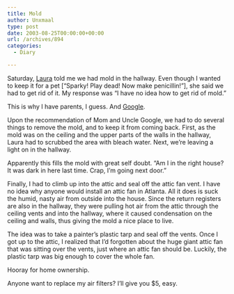 ```yaml
---
title: Mold
author: Unxmaal
type: post
date: 2003-08-25T00:00:00+00:00
url: /archives/894
categories:
  - Diary

---
```

Saturday, [Laura][1] told me we had mold in the hallway. Even though I wanted to keep it for a pet [&#8220;Sparky! Play dead! Now make penicillin!&#8221;], she said we had to get rid of it. My response was &#8220;I have no idea how to get rid of mold.&#8221;

This is why I have parents, I guess. And [Google][2].

Upon the recommendation of Mom and Uncle Google, we had to do several things to remove the mold, and to keep it from coming back. First, as the mold was on the ceiling and the upper parts of the walls in the hallway, Laura had to scrubbed the area with bleach water. Next, we&#8217;re leaving a light on in the hallway. 

Apparently this fills the mold with great self doubt. &#8220;Am I in the right house? It was dark in here last time. Crap, I&#8217;m going next door.&#8221;

Finally, I had to climb up into the attic and seal off the attic fan vent. I have no idea why anyone would install an attic fan in Atlanta. All it does is suck the humid, nasty air from outside into the house. Since the return registers are also in the hallway, they were pulling hot air from the attic through the ceiling vents and into the hallway, where it caused condensation on the ceiling and walls, thus giving the mold a nice place to live. 

The idea was to take a painter&#8217;s plastic tarp and seal off the vents. Once I got up to the attic, I realized that I&#8217;d forgotten about the huge giant attic fan that was sitting over the vents, just where an attic fan should be. Luckily, the plastic tarp was big enough to cover the whole fan. 

Hooray for home ownership. 

Anyone want to replace my air filters? I&#8217;ll give you $5, easy.

 [1]: http://unxmaal.com/cgi-bin/clickcount.cgi?action=jump&URL=http://abracapocus.org/
 [2]: http://google.com